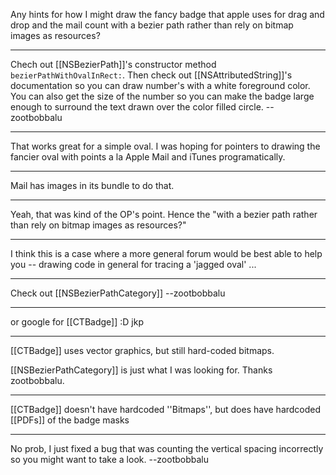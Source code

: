 Any hints for how I might draw the fancy badge that apple uses for drag and drop and the mail count with a bezier path rather than rely on bitmap images as resources?

----

Chech out [[NSBezierPath]]'s constructor method <code>bezierPathWithOvalInRect:</code>. Then check out [[NSAttributedString]]'s documentation so you can draw number's with a white foreground color. You can also get the size of the number so you can make the badge large enough to surround the text drawn over the color filled circle. --zootbobbalu

----

That works great for  a simple oval. I was hoping for pointers to drawing the fancier oval with points a la Apple Mail and iTunes programatically.

----

Mail has images in its bundle to do that.

----
Yeah, that was kind of the OP's point. Hence the "with a bezier path rather than rely on bitmap images as resources?"

----
I think this is a case where a more general forum would be best able to help you -- drawing code in general for tracing a 'jagged oval' ...

----

Check out [[NSBezierPathCategory]] --zootbobbalu

----

or google for [[CTBadge]] :D  jkp

----

[[CTBadge]] uses vector graphics, but still hard-coded bitmaps. 

[[NSBezierPathCategory]] is just what I was looking for. Thanks zootbobbalu.

----

[[CTBadge]] doesn't have hardcoded ''Bitmaps'', but does have hardcoded [[PDFs]] of the badge masks

----

No prob, I just fixed a bug that was counting the vertical spacing incorrectly so you might want to take a look. --zootbobbalu